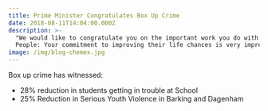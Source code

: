 ```yaml
---
title: Prime Minister Congratulates Box Up Crime
date: 2018-08-11T14:04:00.000Z
description: >-
  "We would like to congratulate you on the important work you do with Young
  People: Your commitment to improving their life chances is very impressive."
image: /img/blog-chemex.jpg
---
```

Box up crime has witnessed:

* 28% reduction in students getting in trouble at School
* 25% Reduction in Serious Youth Violence in Barking and Dagenham
